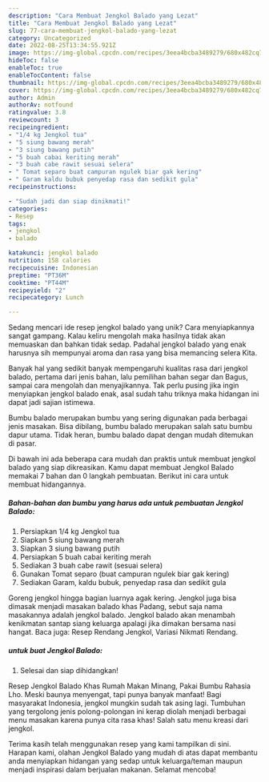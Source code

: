 ```yaml
---
description: "Cara Membuat Jengkol Balado yang Lezat"
title: "Cara Membuat Jengkol Balado yang Lezat"
slug: 77-cara-membuat-jengkol-balado-yang-lezat
category: Uncategorized
date: 2022-08-25T13:34:55.921Z
image: https://img-global.cpcdn.com/recipes/3eea4bcba3489279/680x482cq70/jengkol-balado-foto-resep-utama.jpg
hideToc: false
enableToc: true
enableTocContent: false
thumbnail: https://img-global.cpcdn.com/recipes/3eea4bcba3489279/680x482cq70/jengkol-balado-foto-resep-utama.jpg
cover: https://img-global.cpcdn.com/recipes/3eea4bcba3489279/680x482cq70/jengkol-balado-foto-resep-utama.jpg
author: Admin
authorAv: notfound
ratingvalue: 3.8
reviewcount: 3
recipeingredient:
- "1/4 kg Jengkol tua"
- "5 siung bawang merah"
- "3 siung bawang putih"
- "5 buah cabai keriting merah"
- "3 buah cabe rawit sesuai selera"
- " Tomat separo buat campuran ngulek biar gak kering"
- " Garam kaldu bubuk penyedap rasa dan sedikit gula"
recipeinstructions:

- "Sudah jadi dan siap dinikmati!"
categories:
- Resep
tags:
- jengkol
- balado

katakunci: jengkol balado 
nutrition: 158 calories
recipecuisine: Indonesian
preptime: "PT36M"
cooktime: "PT44M"
recipeyield: "2"
recipecategory: Lunch

---
```





Sedang mencari ide resep jengkol balado yang unik? Cara menyiapkannya sangat gampang. Kalau keliru mengolah maka hasilnya tidak akan memuaskan dan bahkan tidak sedap. Padahal jengkol balado yang enak harusnya sih mempunyai aroma dan rasa yang bisa memancing selera Kita.





Banyak hal yang sedikit banyak mempengaruhi kualitas rasa dari jengkol balado, pertama dari jenis bahan, lalu pemilihan bahan segar dan Bagus, sampai cara mengolah dan menyajikannya. Tak perlu pusing jika ingin menyiapkan jengkol balado enak,      asal sudah tahu triknya maka hidangan ini dapat jadi sajian istimewa.














Bumbu balado merupakan bumbu yang sering digunakan pada berbagai jenis masakan. Bisa dibilang, bumbu balado merupakan salah satu bumbu dapur utama. Tidak heran, bumbu balado dapat dengan mudah ditemukan di pasar.






Di bawah ini ada beberapa cara mudah dan praktis untuk membuat jengkol balado yang siap dikreasikan. Kamu dapat membuat Jengkol Balado memakai 7 bahan dan 0 langkah pembuatan. Berikut ini cara untuk membuat hidangannya.

<!--inarticleads1-->

##### Bahan-bahan dan bumbu yang harus ada untuk pembuatan Jengkol Balado:

1. Persiapkan 1/4 kg Jengkol tua
1. Siapkan 5 siung bawang merah
1. Siapkan 3 siung bawang putih
1. Persiapkan 5 buah cabai keriting merah
1. Sediakan 3 buah cabe rawit (sesuai selera)
1. Gunakan  Tomat separo (buat campuran ngulek biar gak kering)
1. Sediakan  Garam, kaldu bubuk, penyedap rasa dan sedikit gula


Goreng jengkol hingga bagian luarnya agak kering. Jengkol juga bisa dimasak menjadi masakan balado khas Padang, sebut saja nama masakannya adalah jengkol balado. Jengkol balado akan menambah kenikmatan santap siang keluarga apalagi jika dimakan bersama nasi hangat. Baca juga: Resep Rendang Jengkol, Variasi Nikmati Rendang. 

<!--inarticleads2-->

#####  untuk buat Jengkol Balado:


1. Selesai dan siap dihidangkan!

Resep Jengkol Balado Khas Rumah Makan Minang, Pakai Bumbu Rahasia Lho. Meski baunya menyengat, tapi punya banyak manfaat! Bagi masyarakat Indonesia, jengkol mungkin sudah tak asing lagi. Tumbuhan yang tergolong jenis polong-polongan ini kerap diolah menjadi berbagai menu masakan karena punya cita rasa khas! Salah satu menu kreasi dari jengkol. 

Terima kasih telah menggunakan resep yang kami tampilkan di sini. Harapan kami, olahan Jengkol Balado yang mudah di atas dapat membantu anda menyiapkan hidangan yang sedap untuk keluarga/teman maupun menjadi inspirasi dalam berjualan makanan. Selamat mencoba!
